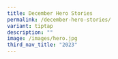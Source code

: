 ```yaml
---
title: December Hero Stories
permalink: /december-hero-stories/
variant: tiptap
description: ""
image: /images/hero.jpg
third_nav_title: "2023"
---
```

<p></p>